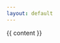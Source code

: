 ```yaml
---
layout: default
---
```

<div class="post">
	
  <!--
  <header class="post-header">
    <h1>{{ page.title }}</h1>
  </header>
  -->

  <article class="post-content">
  {{ content }}
  </article>

</div>